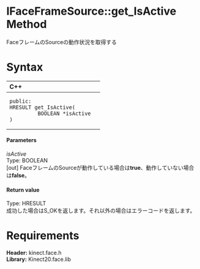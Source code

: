 IFaceFrameSource::get\_IsActive Method  
======================================  

FaceフレームのSourceの動作状況を取得する <span id="syntaxSection"></span>

Syntax  
======  

<table>
<colgroup>
<col width="100%" />
</colgroup>
<thead>
<tr class="header">
<th align="left">C++</th>
</tr>
</thead>
<tbody>
<tr class="odd">
<td align="left"><pre><code>public:  
HRESULT get_IsActive(  
         BOOLEAN *isActive  
)</code></pre></td>
</tr>
</tbody>
</table>

<span id="ID4EG"></span>
#### Parameters  

*isActive*    
Type: BOOLEAN  
[out] FaceフレームのSourceが動作している場合は**true**、動作していない場合は**false**。  

<span id="ID4EP"></span>
#### Return value  

Type: HRESULT  
成功した場合はS\_OKを返します。それ以外の場合はエラーコードを返します。  

<span id="requirements"></span>

Requirements  
============  

**Header:** kinect.face.h  
**Library:** Kinect20.face.lib  



<!--Please do not edit the data in the comment block below.-->
<!--
TOCTitle : get_IsActive Method
RLTitle : IFaceFrameSource::get_IsActive Method
KeywordK : get_IsActive method
KeywordK : IFaceFrameSource::get_IsActive method
KeywordF : IFaceFrameSource::get_IsActive
KeywordF : get_IsActive
KeywordF : Microsoft.Kinect.face.IFaceFrameSource.get_IsActive(BOOLEAN@)
KeywordA : M:Microsoft.Kinect.face.IFaceFrameSource.get_IsActive(BOOLEAN@)
AssetID : M:Microsoft.Kinect.face.IFaceFrameSource.get_IsActive(BOOLEAN@)
Locale : en-us
CommunityContent : 1
APIType : Managed
APILocation : 
APIName : Microsoft.Kinect.face.IFaceFrameSource::get_IsActive
TargetOS : Windows
TopicType : kbSyntax
DevLang : C++
DocSet : K4Wv2
ProjType : K4Wv2Proj
Technology : Kinect for Windows
Product : Kinect for Windows SDK v2
productversion : 20
-->
